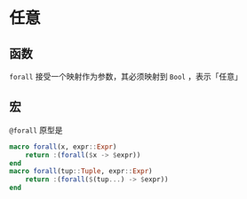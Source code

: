 # 任意
## 函数
`forall` 接受一个映射作为参数，其必须映射到 `Bool` ，表示「任意」

## 宏
`@forall` 原型是
```jl
macro forall(x, expr::Expr)
	return :(forall($x -> $expr))
end
macro forall(tup::Tuple, expr::Expr)
	return :(forall($(tup...) -> $expr))
end
```
